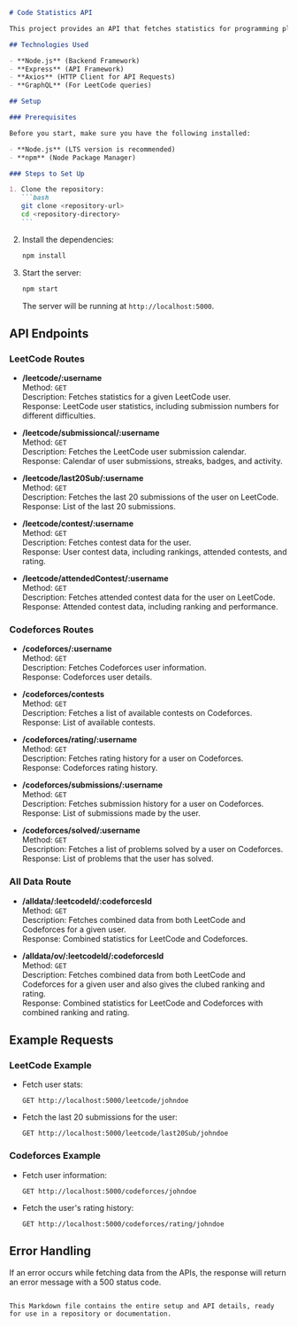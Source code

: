````markdown
# Code Statistics API

This project provides an API that fetches statistics for programming platforms such as **LeetCode** and **Codeforces**. It allows fetching user statistics, submission history, contest data, and more.

## Technologies Used

- **Node.js** (Backend Framework)
- **Express** (API Framework)
- **Axios** (HTTP Client for API Requests)
- **GraphQL** (For LeetCode queries)

## Setup

### Prerequisites

Before you start, make sure you have the following installed:

- **Node.js** (LTS version is recommended)
- **npm** (Node Package Manager)

### Steps to Set Up

1. Clone the repository:
   ```bash
   git clone <repository-url>
   cd <repository-directory>
   ```
````

2. Install the dependencies:

   ```bash
   npm install
   ```

3. Start the server:

   ```bash
   npm start
   ```

   The server will be running at `http://localhost:5000`.

## API Endpoints

### LeetCode Routes

- **/leetcode/:username**  
  Method: `GET`  
  Description: Fetches statistics for a given LeetCode user.  
  Response: LeetCode user statistics, including submission numbers for different difficulties.

- **/leetcode/submissioncal/:username**  
  Method: `GET`  
  Description: Fetches the LeetCode user submission calendar.  
  Response: Calendar of user submissions, streaks, badges, and activity.

- **/leetcode/last20Sub/:username**  
  Method: `GET`  
  Description: Fetches the last 20 submissions of the user on LeetCode.  
  Response: List of the last 20 submissions.

- **/leetcode/contest/:username**  
  Method: `GET`  
  Description: Fetches contest data for the user.  
  Response: User contest data, including rankings, attended contests, and rating.

- **/leetcode/attendedContest/:username**  
  Method: `GET`  
  Description: Fetches attended contest data for the user on LeetCode.  
  Response: Attended contest data, including ranking and performance.

### Codeforces Routes

- **/codeforces/:username**  
  Method: `GET`  
  Description: Fetches Codeforces user information.  
  Response: Codeforces user details.

- **/codeforces/contests**  
  Method: `GET`  
  Description: Fetches a list of available contests on Codeforces.  
  Response: List of available contests.

- **/codeforces/rating/:username**  
  Method: `GET`  
  Description: Fetches rating history for a user on Codeforces.  
  Response: Codeforces rating history.

- **/codeforces/submissions/:username**  
  Method: `GET`  
  Description: Fetches submission history for a user on Codeforces.  
  Response: List of submissions made by the user.

- **/codeforces/solved/:username**  
  Method: `GET`  
  Description: Fetches a list of problems solved by a user on Codeforces.  
  Response: List of problems that the user has solved.

### All Data Route

- **/alldata/:leetcodeId/:codeforcesId**  
  Method: `GET`  
  Description: Fetches combined data from both LeetCode and Codeforces for a given user.  
  Response: Combined statistics for LeetCode and Codeforces.

- **/alldata/ov/:leetcodeId/:codeforcesId**  
  Method: `GET`  
  Description: Fetches combined data from both LeetCode and Codeforces for a given user and also gives the clubed ranking and rating.  
  Response: Combined statistics for LeetCode and Codeforces with combined ranking and rating.

## Example Requests

### LeetCode Example

- Fetch user stats:

  ```http
  GET http://localhost:5000/leetcode/johndoe
  ```

- Fetch the last 20 submissions for the user:
  ```http
  GET http://localhost:5000/leetcode/last20Sub/johndoe
  ```

### Codeforces Example

- Fetch user information:

  ```http
  GET http://localhost:5000/codeforces/johndoe
  ```

- Fetch the user's rating history:
  ```http
  GET http://localhost:5000/codeforces/rating/johndoe
  ```

## Error Handling

If an error occurs while fetching data from the APIs, the response will return an error message with a 500 status code.

```

This Markdown file contains the entire setup and API details, ready for use in a repository or documentation.
```
